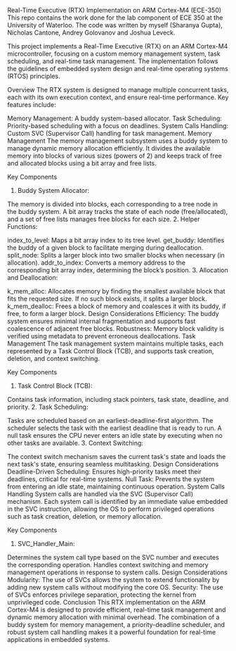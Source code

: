 Real-Time Executive (RTX) Implementation on ARM Cortex-M4 (ECE-350)
This repo contains the work done for the lab component of ECE 350 at the University of Waterloo. The code was written by myself (Sharanya Gupta), Nicholas Cantone, Andrey Golovanov and Joshua Leveck.

This project implements a Real-Time Executive (RTX) on an ARM Cortex-M4 microcontroller, focusing on a custom memory management system, task scheduling, and real-time task management. The implementation follows the guidelines of embedded system design and real-time operating systems (RTOS) principles.

Overview
The RTX system is designed to manage multiple concurrent tasks, each with its own execution context, and ensure real-time performance. Key features include:

Memory Management: A buddy system-based allocator.
Task Scheduling: Priority-based scheduling with a focus on deadlines.
System Calls Handling: Custom SVC (Supervisor Call) handling for task management.
Memory Management
The memory management subsystem uses a buddy system to manage dynamic memory allocation efficiently. It divides the available memory into blocks of various sizes (powers of 2) and keeps track of free and allocated blocks using a bit array and free lists.

Key Components
1. Buddy System Allocator:

The memory is divided into blocks, each corresponding to a tree node in the buddy system.
A bit array tracks the state of each node (free/allocated), and a set of free lists manages free blocks for each size.
2. Helper Functions:

index_to_level: Maps a bit array index to its tree level.
get_buddy: Identifies the buddy of a given block to facilitate merging during deallocation.
split_node: Splits a larger block into two smaller blocks when necessary (in allocation).
addr_to_index: Converts a memory address to the corresponding bit array index, determining the block’s position.
3. Allocation and Deallocation:

k_mem_alloc: Allocates memory by finding the smallest available block that fits the requested size. If no such block exists, it splits a larger block.
k_mem_dealloc: Frees a block of memory and coalesces it with its buddy, if free, to form a larger block.
Design Considerations
Efficiency: The buddy system ensures minimal internal fragmentation and supports fast coalescence of adjacent free blocks.
Robustness: Memory block validity is verified using metadata to prevent erroneous deallocations.
Task Management
The task management system maintains multiple tasks, each represented by a Task Control Block (TCB), and supports task creation, deletion, and context switching.

Key Components
1. Task Control Block (TCB):

Contains task information, including stack pointers, task state, deadline, and priority.
2. Task Scheduling:

Tasks are scheduled based on an earliest-deadline-first algorithm. The scheduler selects the task with the earliest deadline that is ready to run.
A null task ensures the CPU never enters an idle state by executing when no other tasks are available.
3. Context Switching:

The context switch mechanism saves the current task's state and loads the next task's state, ensuring seamless multitasking.
Design Considerations
Deadline-Driven Scheduling: Ensures high-priority tasks meet their deadlines, critical for real-time systems.
Null Task: Prevents the system from entering an idle state, maintaining continuous operation.
System Calls Handling
System calls are handled via the SVC (Supervisor Call) mechanism. Each system call is identified by an immediate value embedded in the SVC instruction, allowing the OS to perform privileged operations such as task creation, deletion, or memory allocation.

Key Components
1. SVC_Handler_Main:

Determines the system call type based on the SVC number and executes the corresponding operation.
Handles context switching and memory management operations in response to system calls.
Design Considerations
Modularity: The use of SVCs allows the system to extend functionality by adding new system calls without modifying the core OS.
Security: The use of SVCs enforces privilege separation, protecting the kernel from unprivileged code.
Conclusion
This RTX implementation on the ARM Cortex-M4 is designed to provide efficient, real-time task management and dynamic memory allocation with minimal overhead. The combination of a buddy system for memory management, a priority-deadline scheduler, and robust system call handling makes it a powerful foundation for real-time applications in embedded systems.
